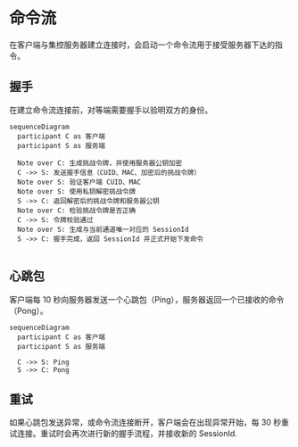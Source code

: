 # 命令流

在客户端与集控服务器建立连接时，会启动一个命令流用于接受服务器下达的指令。

## 握手

在建立命令流连接前，对等端需要握手以验明双方的身份。

```mermaid
sequenceDiagram
  participant C as 客户端
  participant S as 服务端

  Note over C: 生成挑战令牌，并使用服务器公钥加密
  C ->> S: 发送握手信息（CUID、MAC、加密后的挑战令牌）
  Note over S: 验证客户端 CUID、MAC
  Note over S: 使用私钥解密挑战令牌
  S ->> C: 返回解密后的挑战令牌和服务器公钥
  Note over C: 检验挑战令牌是否正确
  C ->> S: 令牌校验通过
  Note over S: 生成与当前通道唯一对应的 SessionId
  S ->> C: 握手完成，返回 SessionId 并正式开始下发命令
  
```

## 心跳包

客户端每 10 秒向服务器发送一个心跳包（Ping），服务器返回一个已接收的命令（Pong）。

```mermaid
sequenceDiagram
  participant C as 客户端
  participant S as 服务端

  C ->> S: Ping
  S ->> C: Pong

```

## 重试

如果心跳包发送异常，或命令流连接断开，客户端会在出现异常开始，每 30 秒重试连接。重试时会再次进行新的握手流程，并接收新的 SessionId.
